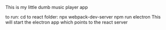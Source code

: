 This is my little dumb music player app

to run:
cd to react folder:
    npx webpack-dev-server
npm run electron
    This will start the electron app which points to the react server
